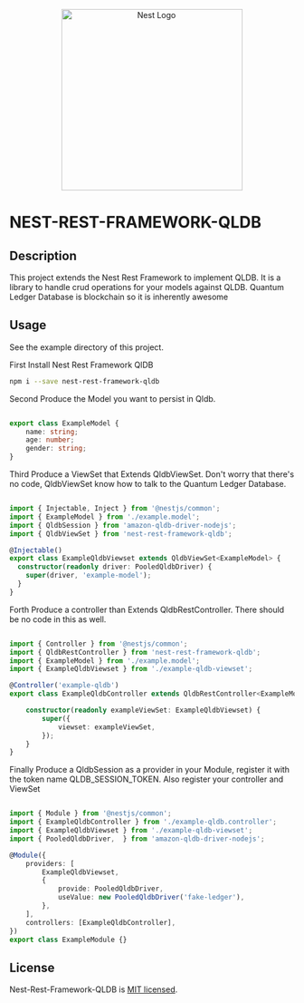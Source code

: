 
<p align="center">
  <a href="http://nestjs.com/" target="blank"><img src="https://encrypted-tbn0.gstatic.com/images?q=tbn%3AANd9GcQDKJWSppTxNLtP4W_nGEwysUcuXX9qW9nMr58eaVs20G_AVj9i" width="320" alt="Nest Logo" /></a>
</p>

# NEST-REST-FRAMEWORK-QLDB

## Description
This project extends the Nest Rest Framework to implement QLDB. It is a library to handle crud operations for your models against QLDB. Quantum Ledger Database is blockchain so it is inherently awesome

## Usage

See the example directory of this project.

First Install Nest Rest Framework QlDB
```bash
npm i --save nest-rest-framework-qldb
```

Second Produce the Model you want to persist in Qldb.

```typescript

export class ExampleModel {
    name: string;
    age: number;
    gender: string;
}

```

Third Produce a ViewSet that Extends QldbViewSet. 
Don't worry that there's no code, QldbViewSet know how to talk to the Quantum Ledger Database.

```typescript

import { Injectable, Inject } from '@nestjs/common';
import { ExampleModel } from './example.model';
import { QldbSession } from 'amazon-qldb-driver-nodejs';
import { QldbViewSet } from 'nest-rest-framework-qldb';

@Injectable()
export class ExampleQldbViewset extends QldbViewSet<ExampleModel> {
  constructor(readonly driver: PooledQldbDriver) {
    super(driver, 'example-model');
  }
}

```

Forth Produce a controller than Extends QldbRestController.
There should be no code in this as well.

```typescript

import { Controller } from '@nestjs/common';
import { QldbRestController } from 'nest-rest-framework-qldb';
import { ExampleModel } from './example.model';
import { ExampleQldbViewset } from './example-qldb-viewset';

@Controller('example-qldb')
export class ExampleQldbController extends QldbRestController<ExampleModel, ExampleModel, ExampleModel> {

    constructor(readonly exampleViewSet: ExampleQldbViewset) {
        super({
            viewset: exampleViewSet,
        });
    }
}


```



Finally Produce a QldbSession as a provider in your Module, register it with the token name QLDB_SESSION_TOKEN.
Also register your controller and ViewSet
```typescript

import { Module } from '@nestjs/common';
import { ExampleQldbController } from './example-qldb.controller';
import { ExampleQldbViewset } from './example-qldb-viewset';
import { PooledQldbDriver,  } from 'amazon-qldb-driver-nodejs';

@Module({
    providers: [
        ExampleQldbViewset,
        {
            provide: PooledQldbDriver,
            useValue: new PooledQldbDriver('fake-ledger'),
        },
    ],
    controllers: [ExampleQldbController],
})
export class ExampleModule {}

```



## License

  Nest-Rest-Framework-QLDB is [MIT licensed](LICENSE).
